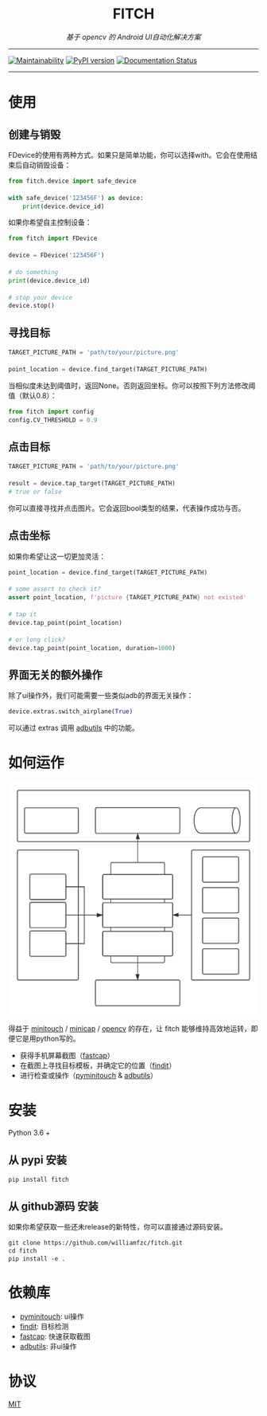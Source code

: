 <h1 align="center">FITCH</h1>
<p align="center">
    <em>基于 opencv 的 Android UI自动化解决方案</em>
</p>

---

[![Maintainability](https://api.codeclimate.com/v1/badges/de3e2f35842f80a26ed3/maintainability)](https://codeclimate.com/github/williamfzc/fitch/maintainability)
[![PyPI version](https://badge.fury.io/py/fitch.svg)](https://badge.fury.io/py/fitch)
[![Documentation Status](https://readthedocs.org/projects/fitch/badge/?version=latest)](https://fitch.readthedocs.io/en/latest/?badge=latest)

---

# 使用

## 创建与销毁

FDevice的使用有两种方式。如果只是简单功能，你可以选择with。它会在使用结束后自动销毁设备：

```python
from fitch.device import safe_device

with safe_device('123456F') as device:
    print(device.device_id)
```

如果你希望自主控制设备：

```python
from fitch import FDevice

device = FDevice('123456F')

# do something
print(device.device_id)

# stop your device
device.stop()
```

## 寻找目标

```python
TARGET_PICTURE_PATH = 'path/to/your/picture.png'

point_location = device.find_target(TARGET_PICTURE_PATH)
```

当相似度未达到阈值时，返回None。否则返回坐标。你可以按照下列方法修改阈值（默认0.8）：

```python
from fitch import config
config.CV_THRESHOLD = 0.9
```

## 点击目标

```python
TARGET_PICTURE_PATH = 'path/to/your/picture.png'

result = device.tap_target(TARGET_PICTURE_PATH)
# true or false
```

你可以直接寻找并点击图片。它会返回bool类型的结果，代表操作成功与否。

## 点击坐标

如果你希望让这一切更加灵活：

```python
point_location = device.find_target(TARGET_PICTURE_PATH)

# some assert to check it?
assert point_location, f'picture {TARGET_PICTURE_PATH} not existed'

# tap it
device.tap_point(point_location)

# or long click?
device.tap_point(point_location, duration=1000)
```

## 界面无关的额外操作

除了ui操作外，我们可能需要一些类似adb的界面无关操作：

```python
device.extras.switch_airplane(True)
```

可以通过 extras 调用 [adbutils](https://github.com/openatx/adbutils) 中的功能。

# 如何运作

![structure](./docs/structure.svg)

得益于 [minitouch](https://github.com/openstf/minitouch) / [minicap](https://github.com/openstf/minicap) / [opencv](https://github.com/skvark/opencv-python) 的存在，让 fitch 能够维持高效地运转，即便它是用python写的。

- 获得手机屏幕截图（[fastcap](https://github.com/williamfzc/fastcap)）
- 在截图上寻找目标模板，并确定它的位置（[findit](https://github.com/williamfzc/findit)）
- 进行检查或操作（[pyminitouch](https://github.com/williamfzc/pyminitouch) & [adbutils](https://github.com/openatx/adbutils)）

# 安装

Python 3.6 +

## 从 pypi 安装

```shell
pip install fitch
```

## 从 github源码 安装

如果你希望获取一些还未release的新特性，你可以直接通过源码安装。

```shell
git clone https://github.com/williamfzc/fitch.git
cd fitch
pip install -e .
```

# 依赖库

- [pyminitouch](https://github.com/williamfzc/pyminitouch): ui操作
- [findit](https://github.com/williamfzc/findit): 目标检测
- [fastcap](https://github.com/williamfzc/fastcap): 快速获取截图
- [adbutils](https://github.com/openatx/adbutils): 非ui操作

# 协议

[MIT](LICENSE)

